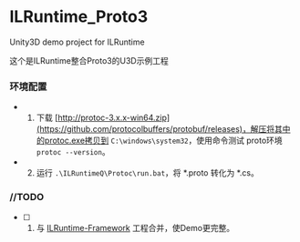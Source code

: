 # ILRuntime_Proto3
Unity3D demo project for ILRuntime

这个是ILRuntime整合Proto3的U3D示例工程

### 环境配置
- 1. 下载 [http://protoc-3.x.x-win64.zip](https://github.com/protocolbuffers/protobuf/releases)，解压将其中的protoc.exe拷贝到 ``C:\windows\system32``，使用命令测试 proto环境 ``protoc --version``。
- 2. 运行 ``.\ILRuntimeQ\Protoc\run.bat``，将 *.proto 转化为 *.cs。

### //TODO
- [ ] 1. 与 [ILRuntime-Framework](https://github.com/setsuodu/ILRuntime-Framework) 工程合并，使Demo更完整。